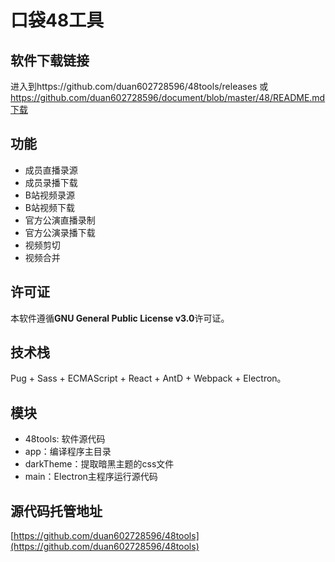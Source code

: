 # 口袋48工具

## 软件下载链接
进入到https://github.com/duan602728596/48tools/releases 或 https://github.com/duan602728596/document/blob/master/48/README.md下载

## 功能
* 成员直播录源
* 成员录播下载
* B站视频录源
* B站视频下载
* 官方公演直播录制
* 官方公演录播下载
* 视频剪切
* 视频合并

## 许可证
本软件遵循**GNU General Public License v3.0**许可证。

## 技术栈
Pug + Sass + ECMAScript + React + AntD + Webpack + Electron。

## 模块
* 48tools: 软件源代码
* app：编译程序主目录
* darkTheme：提取暗黑主题的css文件
* main：Electron主程序运行源代码

## 源代码托管地址
[https://github.com/duan602728596/48tools](https://github.com/duan602728596/48tools)